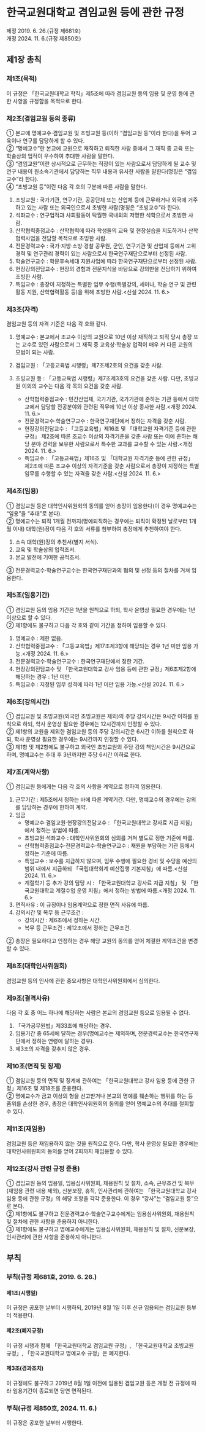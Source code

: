 # 한국교원대학교 겸임교원 등에 관한 규정

제정 2019. 6. 26.(규정 제681호)  
개정 2024. 11. 6.(규정 제850호)

## 제1장 총칙

### 제1조(목적)

이 규정은 「한국교원대학교 학칙」제5조에 따라 겸임교원 등의 임용 및 운영 등에 관한 사항을 규정함을 목적으로 한다.

### 제2조(겸임교원 등의 종류)

① 본교에 명예교수·겸임교원 및 초빙교원 등(이하 “겸임교원 등”이라 한다)을 두어 교육이나 연구를 담당하게 할 수 있다.  
② “명예교수”란 본교에 교원으로 재직하고 퇴직한 사람 중에서 그 재직 중 교육 또는 학술상의 업적이 우수하여 추대한 사람을 말한다.  
③ “겸임교원”이란 상시적으로 근무하는 직장이 있는 사람으로서 담당하게 될 교수 및 연구 내용이 원소속기관에서 담당하는 직무 내용과 유사한 사람을 말한다(명칭은 “겸임교수”라 한다).  
④ “초빙교원 등”이란 다음 각 호의 구분에 따른 사람을 말한다.

1. 초빙교원 : 국가기관, 연구기관, 공공단체 또는 산업체 등에 근무하거나 외국에 거주하고 있는 사람 또는 외국인으로서 초빙한 사람(명칭은 “초빙교수”라 한다).
2. 석좌교수 : 연구업적과 사회활동이 탁월한 국내외의 저명한 석학으로서 초빙한 사람.
3. 산학협력중점교수 : 산학협력에 따라 학생들의 교육 및 현장실습을 지도하거나 산학협력사업을 전담할 목적으로 초빙한 사람.
4. 전문경력교수 : 국가·지방·소방·경찰 공무원, 군인, 연구기관 및 산업체 등에서 고위경력 및 연구관리 경력이 있는 사람으로서 한국연구재단으로부터 선정된 사람.
5. 학술연구교수 : 학문후속세대 지원사업에 따라 한국연구재단으로부터 선정된 사람.
6. 현장강의전담교수 : 현장의 경험과 전문지식을 바탕으로 강의만을 전담하기 위하여 초빙한 사람.
7. 특임교수 : 총장이 지정하는 특별한 임무 수행(특별강의, 세미나, 학술·연구 및 관련 활동 지원, 산학협력활동 등)을 위해 초빙한 사람.<신설 2024. 11. 6.>

### 제3조(자격)

겸임교원 등의 자격 기준은 다음 각 호와 같다.

1. 명예교수 : 본교에서 조교수 이상의 교원으로 10년 이상 재직하고 퇴직 당시 총장 또는 교수로 있던 사람으로서 그 재직 중 교육상·학술상 업적이 매우 커 다른 교원의 모범이 되는 사람.
2. 겸임교원 : 「고등교육법 시행령」제7조제2호의 요건을 갖춘 사람.
3. 초빙교원 등 : 「고등교육법 시행령」제7조제3호의 요건을 갖춘 사람. 다만, 초빙교원 이외의 교수는 다음 각 목의 요건을 갖춘 사람.

   - 산학협력중점교수 : 민간산업체, 국가기관, 국가기관에 준하는 기관 등에서 대학교에서 담당할 전공분야와 관련된 직무에 10년 이상 종사한 사람.<개정 2024. 11. 6.>
   - 전문경력교수·학술연구교수 : 한국연구재단에서 정하는 자격을 갖춘 사람.
   - 현장강의전담교수 : 「고등교육법」제16조 및 「대학교원 자격기준 등에 관한 규정」 제2조에 따른 조교수 이상의 자격기준을 갖춘 사람 또는 이에 준하는 해당 분야 경력을 보유한 사람으로서 특수한 교과를 교수할 수 있는 사람.<개정 2024. 11. 6.>
   - 특임교수 : 「고등교육법」제16조 및 「대학교원 자격기준 등에 관한 규정」 제2조에 따른 조교수 이상의 자격기준을 갖춘 사람으로서 총장이 지정하는 특별임무를 수행할 수 있는 자격을 갖춘 사람.<신설 2024. 11. 6.>

### 제4조(임용)

① 겸임교원 등은 대학인사위원회의 동의를 얻어 총장이 임용한다(이 경우 명예교수는 “임용”을 “추대”로 본다).  
② 명예교수는 퇴직 1개월 전까지(명예퇴직하는 경우에는 퇴직이 확정된 날로부터 1개월 이내) 대학(원)장이 다음 각 호의 서류를 첨부하여 총장에게 추천하여야 한다.

1. 소속 대학(원)장의 추천서(별지 서식).
2. 교육 및 학술상의 업적조서.
3. 본교 발전에 기여한 공적조서.

③ 전문경력교수·학술연구교수는 한국연구재단과의 협의 및 선정 등의 절차를 거쳐 임용한다.

### 제5조(임용기간)

① 겸임교원 등의 임용 기간은 1년을 원칙으로 하되, 학사 운영상 필요한 경우에는 1년 이상으로 할 수 있다.  
② 제1항에도 불구하고 다음 각 호와 같이 기간을 정하여 임용할 수 있다.

1. 명예교수 : 제한 없음.
2. 산학협력중점교수 : 「고등교육법」제17조제3항에 해당되는 경우 1년 미만 임용 가능.<개정 2024. 11. 6.>
3. 전문경력교수·학술연구교수 : 한국연구재단에서 정한 기간.
4. 현장강의전담교수 및 「한국교원대학교 강사 임용 등에 관한 규정」제6조제2항에 해당하는 경우 : 1년 미만.
5. 특임교수 : 지정된 임무 성격에 따라 1년 미만 임용 가능.<신설 2024. 11. 6.>

### 제6조(강의시간)

① 겸임교원 및 초빙교원(외국인 초빙교원은 제외)의 주당 강의시간은 9시간 이하를 원칙으로 하되, 학사 운영상 필요한 경우에는 12시간까지 인정할 수 있다.  
② 제1항의 교원을 제외한 겸임교원 등의 주당 강의시간은 6시간 이하를 원칙으로 하되, 학사 운영상 필요한 경우에는 9시간까지 인정할 수 있다.  
③ 제1항 및 제2항에도 불구하고 외국인 초빙교원의 주당 강의 책임시간은 9시간으로 하며, 명예교수는 추대 후 3년까지만 주당 6시간 이하로 한다.

### 제7조(계약사항)

① 겸임교원 등에게는 다음 각 호의 사항을 계약으로 정하여 임용한다.

1. 근무기간 : 제5조에서 정하는 바에 따른 계약기간. 다만, 명예교수의 경우에는 강의를 담당하는 경우에 한하여 계약.
2. 임금
   - 명예교수·겸임교원·현장강의전담교수 : 「한국교원대학교 강사료 지급 지침」에서 정하는 방법에 따름.
   - 초빙교원·석좌교수 : 대학인사위원회의 심의를 거쳐 별도로 정한 기준에 따름.
   - 산학협력중점교수·전문경력교수·학술연구교수 : 재원을 부담하는 기관 등에서 정하는 기준에 따름.
   - 특임교수 : 보수를 지급하지 않으며, 임무 수행에 필요한 경비 및 수당을 예산의 범위 내에서 지급하되 「국립대학회계 예산집행 기본지침」에 따름.<신설 2024. 11. 6.>
   - 계절학기 등 추가 강의 담당 시 : 「한국교원대학교 강사료 지급 지침」 및 「한국교원대학교 계절수업 운영 지침」에서 정하는 방법에 따름.<개정 2024. 11. 6.>
3. 면직사유 : 이 규정이나 임용계약으로 정한 면직 사유에 따름.
4. 강의시간 및 복무 등 근무조건 :
   - 강의시간 : 제6조에서 정하는 시간.
   - 복무 등 근무조건 : 제12조에서 정하는 근무조건.

② 총장은 필요하다고 인정하는 경우 해당 교원의 동의를 얻어 체결한 계약조건을 변경할 수 있다.

### 제8조(대학인사위원회)

겸임교원 등의 인사에 관한 중요사항은 대학인사위원회에서 심의한다.

### 제9조(결격사유)

다음 각 호 중 어느 하나에 해당하는 사람은 본교의 겸임교원 등으로 임용될 수 없다.

1. 「국가공무원법」제33조에 해당하는 경우.
2. 임용기간 중 65세에 달하는 경우(명예교수는 제외하며, 전문경력교수는 한국연구재단에서 정하는 연령에 달하는 경우).
3. 제3조의 자격을 갖추지 않은 경우.

### 제10조(면직 및 징계)

① 겸임교원 등의 면직 및 징계에 관하여는 「한국교원대학교 강사 임용 등에 관한 규정」제16조 및 제18조를 준용한다.  
② 명예교수가 금고 이상의 형을 선고받거나 본교의 명예를 훼손하는 행위를 하는 등 품위를 손상한 경우, 총장은 대학인사위원회의 동의를 얻어 명예교수의 추대를 철회할 수 있다.

### 제11조(재임용)

겸임교원 등은 재임용하지 않는 것을 원칙으로 한다. 다만, 학사 운영상 필요한 경우에는 대학인사위원회의 동의를 얻어 2회까지 재임용할 수 있다.

### 제12조(강사 관련 규정 준용)

① 겸임교원 등의 임용일, 임용심사위원회, 채용원칙 및 절차, 소속, 근무조건 및 복무(재임용 관련 내용 제외), 신분보장, 휴직, 인사관리에 관하여는 「한국교원대학교 강사 임용 등에 관한 규정」의 해당 조항을 각각 준용한다. 이 경우 “강사”는 “겸임교원 등”으로 본다.  
② 제1항에도 불구하고 전문경력교수·학술연구교수에게는 임용심사위원회, 채용원칙 및 절차에 관한 사항을 준용하지 아니한다.  
③ 제1항에도 불구하고 명예교수에게는 임용심사위원회, 채용원칙 및 절차, 신분보장, 인사관리에 관한 사항을 준용하지 아니한다.

## 부칙

### 부칙(규정 제681호, 2019. 6. 26.)

#### 제1조(시행일)

이 규정은 공포한 날부터 시행하되, 2019년 8월 1일 이후 신규 임용되는 겸임교원 등부터 적용한다.

#### 제2조(폐지규정)

이 규정 시행과 함께 「한국교원대학교 겸임교원 규정」, 「한국교원대학교 초빙교원 규정」, 「한국교원대학교 명예교수 규정」은 폐지한다.

#### 제3조(경과조치)

이 규정에도 불구하고 2019년 8월 1일 이전에 임용된 겸임교원 등은 개정 전 규정에 따라 임용기간이 종료되면 당연 면직된다.

### 부칙(규정 제850호, 2024. 11. 6.)

이 규정은 공포한 날부터 시행한다.
